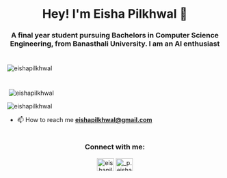 # 
<h1 align="center">Hey! I'm Eisha Pilkhwal 🙌</h1>
<h3 align="center">A final year student pursuing Bachelors in Computer Science Engineering, from Banasthali University. I am an AI enthusiast</h3>

# 
<p align="left"> <img src="https://komarev.com/ghpvc/?username=eishapilkhwal&label=Profile%20views&color=0e75b6&style=flat" alt="eishapilkhwal"
</p>

# 
<p>&nbsp;<img align="center" src="https://github-readme-stats.vercel.app/api?username=eishapilkhwal&show_icons=true&locale=en" alt="eishapilkhwal" /></p>
<p><img align="center" src="https://github-readme-streak-stats.herokuapp.com/?user=eishapilkhwal&" alt="eishapilkhwal" /></p>

- 📫 How to reach me **eishapilkhwal@gmail.com**

# 
<h3 align="center">Connect with me:</h3>
<p align="center">
<a href="[https://linkedin.com/in/eishapilkhwal](https://www.linkedin.com/in/eishapilkhwal/)" target="blank"><img align="center" src="https://raw.githubusercontent.com/rahuldkjain/github-profile-readme-generator/master/src/images/icons/Social/linked-in-alt.svg" alt="eishapilkhwal" height="30" width="40" /></a>
<a href="https://instagram.com/_p.eisha_" target="blank"><img align="center" src="https://raw.githubusercontent.com/rahuldkjain/github-profile-readme-generator/master/src/images/icons/Social/instagram.svg" alt="_p.eisha_" height="30" width="40" /></a>
</p>
